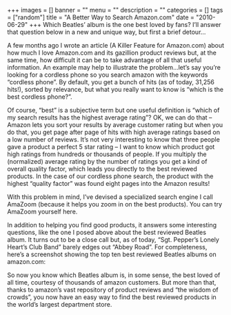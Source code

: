 +++
images = []
banner = ""
menu = ""
description = ""
categories = []
tags = ["random"]
title = "A Better Way to Search Amazon.com"
date = "2010-06-29"
+++
Which Beatles’ album is the one best loved by fans? I’ll answer that question below in a new and unique way, but first a brief detour…

A few months ago I wrote an article (A Killer Feature for Amazon.com) about how much I love Amazon.com and its gazillion product reviews but, at the same time, how difficult it can be to take advantage of all that useful information.  An example may help to illustrate the problem…let’s say you’re looking for a cordless phone so you search amazon with the keywords “cordless phone”. By default, you get a bunch of hits (as of today, 31,256 hits!), sorted by relevance, but what you really want to know is “which is the best cordless phone?”.

Of course, “best” is a subjective term but one useful definition is “which of my search results has the highest average rating”? OK, we can do that – Amazon lets you sort your results by average customer rating but when you do that, you get page after page of hits with high average ratings based on a low number of reviews. It’s not very interesting to know that three people gave a product a perfect 5 star rating – I want to know which product got high ratings from hundreds or thousands of people. If you multiply the (normalized) average rating by the number of ratings you get a kind of overall quality factor, which leads you directly to the best reviewed products. In the case of our cordless phone search, the product with the highest “quality factor” was found eight pages into the Amazon results!

With this problem in mind, I’ve devised a specialized search engine I call AmaZoom (because it helps you zoom in on the best products). You can try AmaZoom yourself here.

In addition to helping you find good products, it answers some interesting questions, like the one I posed above about the best reviewed Beatles album. It turns out to be a close call but, as of today, “Sgt. Pepper’s Lonely Heart’s Club Band” barely edges out “Abbey Road”. For completeness, here’s a screenshot showing the top ten best reviewed Beatles albums on amazon.com:



So now you know which Beatles album is, in some sense, the best loved of all time, courtesy of thousands of amazon customers. But more than that, thanks to amazon’s vast repository of product reviews and “the wisdom of crowds”, you now have an easy way to find the best reviewed products in the world’s largest department store.

